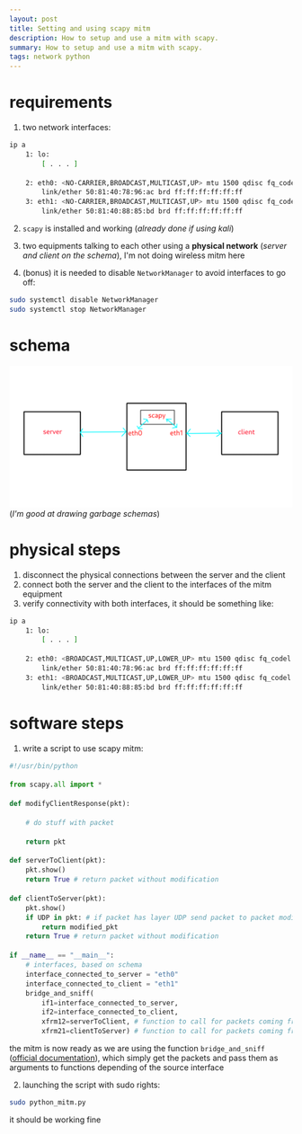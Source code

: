 ```yaml
---
layout: post
title: Setting and using scapy mitm
description: How to setup and use a mitm with scapy.
summary: How to setup and use a mitm with scapy.
tags: network python
---
```


# requirements
1. two network interfaces:
```sh
ip a
	1: lo: 
		[ . . . ]
	    
	2: eth0: <NO-CARRIER,BROADCAST,MULTICAST,UP> mtu 1500 qdisc fq_codel state DOWN group default qlen 1000
	    link/ether 50:81:40:78:96:ac brd ff:ff:ff:ff:ff:ff
	3: eth1: <NO-CARRIER,BROADCAST,MULTICAST,UP> mtu 1500 qdisc fq_codel state DOWN group default qlen 1000
	    link/ether 50:81:40:88:85:bd brd ff:ff:ff:ff:ff:ff
```

2. `scapy` is installed and working (*already done if using kali*)

3. two equipments talking to each other using a **physical network** (*server and client on the schema*), I'm not doing wireless mitm here

4. (bonus) it is needed to disable `NetworkManager` to avoid interfaces to go off:
```sh
sudo systemctl disable NetworkManager
sudo systemctl stop NetworkManager
```

# schema
![mitm](/images/mitm.png)
(*I'm good at drawing garbage schemas*)

# physical steps
1. disconnect the physical connections between the server and the client
2. connect both the server and the client to the interfaces of the mitm equipment
3. verify connectivity with both interfaces, it should be something like:
```sh
ip a
	1: lo: 
		[ . . . ]
	    
	2: eth0: <BROADCAST,MULTICAST,UP,LOWER_UP> mtu 1500 qdisc fq_codel state UP group default qlen 1000
	    link/ether 50:81:40:78:96:ac brd ff:ff:ff:ff:ff:ff
	3: eth1: <BROADCAST,MULTICAST,UP,LOWER_UP> mtu 1500 qdisc fq_codel state UP group default qlen 1000
	    link/ether 50:81:40:88:85:bd brd ff:ff:ff:ff:ff:ff
```

# software steps
1. write a script to use scapy mitm:
```py
#!/usr/bin/python

from scapy.all import *

def modifyClientResponse(pkt):

	# do stuff with packet

	return pkt

def serverToClient(pkt):
	pkt.show()
	return True # return packet without modification

def clientToServer(pkt):
	pkt.show()
	if UDP in pkt: # if packet has layer UDP send packet to packet modifier 
		return modified_pkt
	return True # return packet without modification

if __name__ == "__main__":
	# interfaces, based on schema
	interface_connected_to_server = "eth0"
	interface_connected_to_client = "eth1"
	bridge_and_sniff(
		if1=interface_connected_to_server, 
		if2=interface_connected_to_client, 
		xfrm12=serverToClient, # function to call for packets coming from if1 to if1
		xfrm21=clientToServer) # function to call for packets coming from if1 to if1
```
the mitm is now ready as we are using the function `bridge_and_sniff` ([official documentation](https://scapy.readthedocs.io/en/latest/api/scapy.sendrecv.html#scapy.sendrecv.bridge_and_sniff)), which simply get the packets and pass them as arguments to functions depending of the source interface

2. launching the script with sudo rights:
```sh
sudo python_mitm.py
```
it should be working fine

